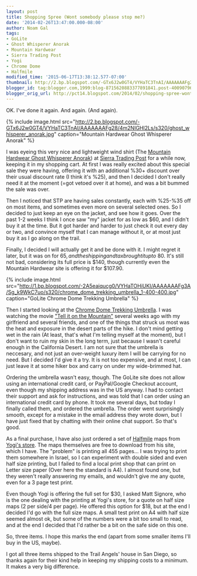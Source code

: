 ```yaml
---
layout: post
title: Shopping Spree (Wont somebody please stop me?)
date: '2014-02-26T13:47:00.000-08:00'
author: Noam Gal
tags:
- GoLite
- Ghost Whisperer Anorak
- Mountain Hardwear
- Sierra Trading Post
- Yogi
- Chrome Dome
- Halfmile
modified_time: '2015-06-17T13:38:12.577-07:00'
thumbnail: http://2.bp.blogspot.com/-GTx6J2w0GT4/VYHaTC3TnAI/AAAAAAAFg28/4m2NIGHl2Ls/s72-c/ghost_whisperer_anorak.jpg
blogger_id: tag:blogger.com,1999:blog-8715620883377891841.post-4009079629573607742
blogger_orig_url: http://pct14.blogspot.com/2014/02/shopping-spree-wont-somebody-please.html
---
```


OK. I've done it again. And again. (And again).
 
{% include image.html src="http://2.bp.blogspot.com/-GTx6J2w0GT4/VYHaTC3TnAI/AAAAAAAFg28/4m2NIGHl2Ls/s320/ghost_whisperer_anorak.jpg" caption="Mountain Hardwear Ghost Whisperer Anorak" %}

I was eyeing this very nice and lightweight wind shirt (The [Mountain     Hardwear Ghost Whisperer Anorak](http://www.mountainhardwear.com/mens-ghost-whisperer-anorak-OM4625.html)) at [Sierra     Trading Post](http://www.sierratradingpost.com/) for a while now, keeping it in my shopping cart. At first I was really excited about this special sale they were having, offering it with an additional %30+ discount over their usual discount rate (I think it's %25), and then I decided I don't really need it at the moment (=got vetoed over it at home), and was a bit bummed the sale was over.

Then I noticed that STP are having sales constantly, each with %25-%35 off on most items, and sometimes even more on several selected ones. So I decided to just keep an eye on the jacket, and see how it goes. Over the past 1-2 weeks I think I once saw "my" jacket for as low as $60, and I didn't buy it at the time. But it got harder and harder to just check it out every day or two, and convince myself that I can manage without it, or at most just buy it as I go along on the trail.

Finally, I decided I will actually get it and be done with it. I might regret it later, but it was on for $65, and the shipping and tax brought it up to ~$80. It's still not bad, considering its full price is $140, though currently even the Mountain Hardwear site is offering it for $107.90.
 
{% include image.html src="http://1.bp.blogspot.com/-2A5eaiqucg0/VYHaTOHiUKI/AAAAAAAFg3A/Sg_k9WkC7uo/s320/chrome_dome_trekking_umbrella_1-400-400.jpg" caption="GoLite Chrome Dome Trekking Umbrella" %}

Then I started looking at the&nbsp;[Chrome Dome Trekking Umbrella](http://www.golite.com/Chrome-Dome-Trekking-Umbrella-P928.aspx). I was watching the movie ["Tell it on the Mountain"](http://tellitonthemountain.com/)&nbsp;several weeks ago with my girlfriend and several friends, and one of the things that struck us most was the heat and exposure in the desert parts of the hike. I don't mind getting wet in the rain (At least, that's what I'm telling myself at the moment), but I don't want to ruin my skin in the long term, just because I wasn't careful enough in the California Desert. I am not sure that the umbrella is neccesary, and not just an over-weight luxury item I will be carrying for no need. But I decided I'd give it a try. It is not too expensive, and at most, I can just leave it at some hiker box and carry on under my wide-brimmed hat.

Ordering the umbrella wasn't easy, though. The GoLite site does not allow using an international credit card, or PayPal/Google Checkout account, even though my shipping address was in the US anyway. I had to contact their support and ask for instructions, and was told that I can order using an international credit card by phone. It took me several days, but today I finally called them, and ordered the umbrella. The order went surprisingly smooth, except for a mistake in the email address they wrote down, but I have just fixed that by chatting with their online chat support. So that's good.

As a final purchase, I have also just ordered a set of [Halfmile](http://www.pctmap.net/) maps from [Yogi's     store](http://www.yogisbooks.com/pacific-crest-trail/halfmile-map-set-printing-services). The maps themselves are free to download from his site, which I have. The "problem" is printing all 455 pages... I was trying to print them somewhere in Israel, so I can experiment with double sided and even half size printing, but I failed to find a local print shop that can print on Letter size paper (Over here the standard is A4). I almost found one, but they weren't really answering my emails, and wouldn't give me any quote, even for a 3 page test print.

Even though Yogi is offering the full set for $30, I asked Matt Signore, who is the one dealing with the printing at Yogi's store, for a quote on half size maps (2 per side/4 per page). He offered this option for $18, but at the end I decided I'd go with the full size maps. A small test print on A4 with half size seemed almost ok, but some of the numbers were a bit too small to read, and at the end I decided that I'd rather be a bit on the safe side on this one.

So, three items. I hope this marks the end (apart from some smaller items I'll buy in the US, maybe).

I got all three items shipped to the Trail Angels' house in San Diego, so thanks again for their kind help in keeping my shipping costs to a minimum. It makes a very big difference.
